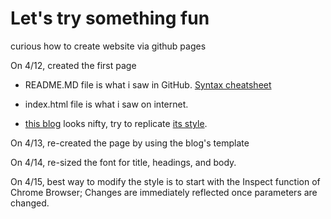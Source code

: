 # Let's try something fun
curious how to create website via github pages

On 4/12, created the first page

* README.MD file is what i saw in GitHub. [Syntax cheatsheet](https://github.com/adam-p/markdown-here/wiki/Markdown-Cheatsheet)

* index.html file is what i saw on internet.

* [this blog](https://tom.preston-werner.com/) looks nifty, try to replicate [its style](https://github.com/mojombo/mojombo.github.io).

On 4/13, re-created the page by using the blog's template

On 4/14, re-sized the font for title, headings, and body.

On 4/15, best way to modify the style is to start with the Inspect function of Chrome Browser; Changes are immediately reflected once parameters are changed. 
